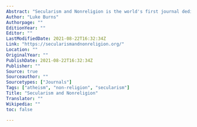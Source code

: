 ```yaml
---
Abstract: "Secularism and Nonreligion is the world's first journal dedicated to the investigation of secularism and nonreligion in all forms."
Author: "Luke Burns"
Authorpage: ""
EditionYear: ""
Editor: ""
LastModifiedDate: 2021-08-22T16:32:34Z
Link: "https://secularismandnonreligion.org/"
Location: ""
OriginalYear: ""
PublishDate: 2021-08-22T16:32:34Z
Publisher: ""
Source: true
Sourceauthor: ""
Sourcetypes: ["Journals"]
Tags: ["atheism", "non-religion", "secularism"]
Title: "Secularism and Nonreligion"
Translator: ""
Wikipedia: ""
toc: false

---
```

